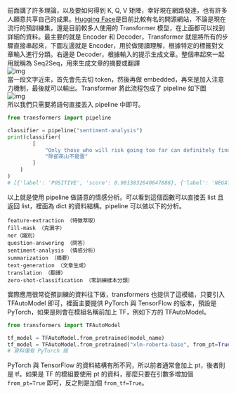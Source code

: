 前面講了許多理論，以及要如何得到 K, Q, V 矩陣，幸好現在網路發達，也有許多人願意共享自己的成果。[Hugging Face](https://huggingface.co/learn/nlp-course/zh-TW/chapter1/1?fw=pt)是目前比較有名的開源網站，不論是現在流行的預訓練集，還是目前較多人使用的 Transformer 模型，在上面都可以找到詳細的資料。最主要的就是 Encoder 和 Decoder，Transformer 就是將所有的步驟直接串起來，下圖左邊就是 Encoder，用於做閱讀理解，根據特定的標籤對文章輸入進行分類。右邊是 Decoder，根據輸入的提示生成文章。整個串起來一起用就稱為 Seq2Seq，用來生成文章的摘要或翻譯\
![img](https://huggingface.co/datasets/huggingface-course/documentation-images/resolve/main/en/chapter1/transformers-dark.svg)\
當一段文字近來，首先會先去切 token，然後再做 embedded，再來是加入注意力機制，最後就可以輸出。Transformer 將此流程包成了 pipeline 如下圖\
![img](https://huggingface.co/datasets/huggingface-course/documentation-images/resolve/main/en/chapter2/full_nlp_pipeline-dark.svg)\
所以我們只需要將語句直接丟入 pipeline 中即可。

```python
from transformers import pipeline

classifier = pipeline("sentiment-analysis")
print(classifier(
        [
            "Only those who will risk going too far can definitely find out how far one can go.",
            "除卻巫山不是雲"
        ]
    )
)
# [{'label': 'POSITIVE', 'score': 0.9813832640647888}, {'label': 'NEGATIVE', 'score': 0.9438539743423462}]
```
以上就是使用 pipeline 做語意的情感分析。可以看到這個函數可以直接丟 list 且返回 list，裡面為 dict 的資料結構。pipeline 可以做以下的分析。
```
feature-extraction （特徵萃取）
fill-mask （克漏字）
ner（識別）
question-answering （問答）
sentiment-analysis （情感分析）
summarization （摘要）
text-generation （文章生成）
translation （翻譯）
zero-shot-classification （零訓練樣本分類）
```
實際應用很常從預訓練的資料往下做，transformers 也提供了這模組，只要引入 TFAutoModel 即可，裡面主要提供 PyTorch 與 TensorFlow 的版本，預設是 PyTorch，如果是則會在模組名稱前加上 TF，例如下方的 TFAutoModel。
```python
from transformers import TFAutoModel

tf_model = TFAutoModel.from_pretrained(model_name)
tf_model = TFAutoModel.from_pretrained("xlm-roberta-base", from_pt=True)
# 資料僅有 PyTorch 版
```
PyTorch 與 TensorFlow 的資料結構有所不同，所以前者通常會加上 pt，後者則是 tf。如果是 TF 的模組要使用 pt 的資料，那麼只要在引數多增加個 ```from_pt=True``` 即可，反之則是加個 ```from_tf=True```。
